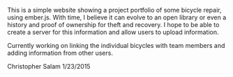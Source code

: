 This is a simple website showing a project portfolio of some bicycle repair, using ember.js.
With time, I believe it can evolve to an open library or even a history and proof of ownership for theft and recovery.
I hope to be able to create a server for this information and allow users to upload information.

Currently working on linking the individual bicycles with team members and adding information from other users.

Christopher Salam 1/23/2015
